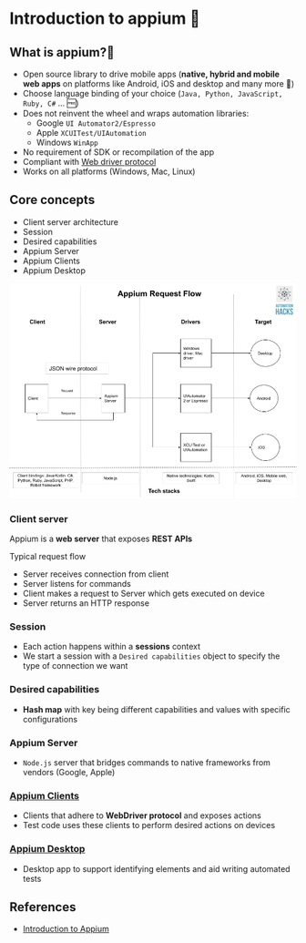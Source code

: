 # Introduction to appium 📱

## What is appium?📱

- Open source library to drive mobile apps (**native, hybrid and mobile web apps** on platforms like
  Android, iOS and desktop and many more 🚀)
- Choose language binding of your choice (`Java, Python, JavaScript, Ruby, C#` ... 🆓)
- Does not reinvent the wheel and wraps automation libraries:
  - Google `UI Automator2/Espresso`
  - Apple `XCUITest/UIAutomation`
  - Windows `WinApp`
- No requirement of SDK or recompilation of the app
- Compliant with
  [Web driver protocol](https://www.w3.org/TR/webdriver/#:~:text=WebDriver%20is%20a%20remote%20control,the%20behavior%20of%20web%20browsers.)
- Works on all platforms (Windows, Mac, Linux)

## Core concepts

- Client server architecture
- Session
- Desired capabilities
- Appium Server
- Appium Clients
- Appium Desktop

![Appium request flow](images/appium-request-flow.png)

### Client server

Appium is a **web server** that exposes **REST APIs**

Typical request flow

- Server receives connection from client
- Server listens for commands
- Client makes a request to Server which gets executed on device
- Server returns an HTTP response

### Session

- Each action happens within a **sessions** context
- We start a session with a `Desired capabilities` object to specify the type of connection we want

### Desired capabilities

- **Hash map** with key being different capabilities and values with specific configurations

### Appium Server

- `Node.js` server that bridges commands to native frameworks from vendors (Google, Apple)

### [Appium Clients](https://appium.io/docs/en/about-appium/appium-clients/)

- Clients that adhere to **WebDriver protocol** and exposes actions
- Test code uses these clients to perform desired actions on devices

### [Appium Desktop](https://github.com/appium/appium-desktop)

- Desktop app to support identifying elements and aid writing automated tests

## References

- [Introduction to Appium](http://appium.io/docs/en/about-appium/intro/?lang=en)
